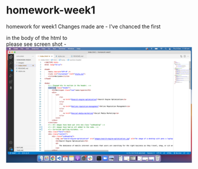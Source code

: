 # homework-week1
homework for week1
Changes made are - 
I've chanced the first <div> in the body of the html to <section>
please see screen shot - <img src="images/images-hww1/div - section html ss.png" >